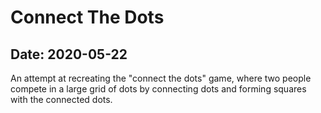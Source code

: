 # Connect The Dots

## Date: 2020-05-22

An attempt at recreating the "connect the dots" game, where two people compete in a large grid of dots by connecting dots and forming squares with the connected dots.